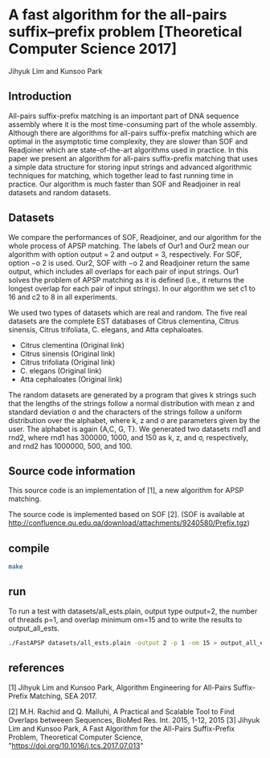 # A fast algorithm for the all-pairs suffix–prefix problem [Theoretical Computer Science 2017]
Jihyuk Lim and Kunsoo Park

## Introduction
All-pairs suffix-prefix matching is an important part of DNA sequence assembly where it is the most time-consuming part of the whole assembly. Although there are algorithms for all-pairs suffix-prefix matching which are optimal in the asymptotic time complexity, they are slower than SOF and Readjoiner which are state-of-the-art algorithms used in practice.
In this paper we present an algorithm for all-pairs suffix-prefix matching that uses a simple data structure for storing input strings and advanced algorithmic techniques for matching, which together lead to fast running time in practice. Our algorithm is much faster than SOF and Readjoiner in real datasets and random datasets.

## Datasets
We compare the performances of SOF, Readjoiner, and our algorithm for the whole process of APSP matching. The labels of Our1 and Our2 mean our algorithm with option output = 2 and output = 3, respectively. For SOF, option −o 2 is used. Our2, SOF with −o 2 and Readjoiner return the same output, which includes all overlaps for each pair of input strings. Our1 solves the problem of APSP matching as it is defined (i.e., it returns the longest overlap for each pair of input strings).  In our algorithm we set c1 to 16 and c2 to 8 in all experiments.

We used two types of datasets which are real and random. The five real datasets are the complete EST databases of Citrus clementina, Citrus sinensis, Citrus trifoliata, C. elegans, and Atta cephaloates.

- Citrus clementina (Original link)
- Citrus sinensis (Original link)
- Citrus trifoliata (Original link)
- C. elegans (Original link)
- Atta cephaloates (Original link)

The random datasets are generated by a program that gives k strings such that the lengths of the strings follow a normal distribution with mean z and standard deviation σ and the characters of the strings follow a uniform distribution over the alphabet, where k, z and σ are parameters given by the user. The alphabet is again {A,C, G, T}. We generated two datasets rnd1 and rnd2, where rnd1 has 300000, 1000, and 150 as k, z, and σ, respectively, and rnd2 has 1000000, 500, and 100.

## Source code information
This source code is an implementation of \[1\], a new algorithm for APSP matching.

The source code is implemented based on SOF \[2\]. (SOF is available at http://confluence.qu.edu.qa/download/attachments/9240580/Prefix.tgz)



## compile

```sh
make
```

## run

To run a test with datasets/all_ests.plain, output type output=2, the number of threads p=1, and overlap minimum om=15 and to write the results to output_all_ests.

```sh
./FastAPSP datasets/all_ests.plain -output 2 -p 1 -om 15 > output_all_ests
```

## references
[1] Jihyuk Lim and Kunsoo Park, Algorithm Engineering for All-Pairs Suffix-Prefix Matching, SEA 2017.

[2] M.H. Rachid and Q. Malluhi, A Practical and Scalable Tool to Find Overlaps betweeen Sequences, BioMed Res. Int. 2015, 1-12, 2015
[3] Jihyuk Lim and Kunsoo Park, A Fast Algorithm for the All-Pairs Suffix-Prefix Problem, Theoretical Computer Science, "https://doi.org/10.1016/j.tcs.2017.07.013"

